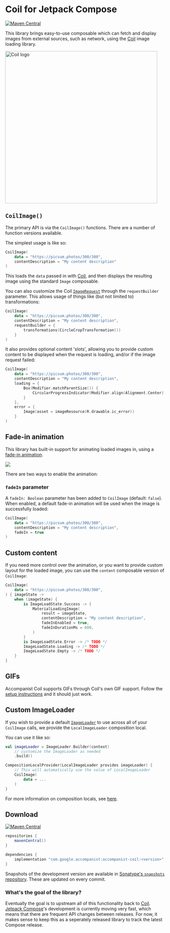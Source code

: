 # Coil for Jetpack Compose

[![Maven Central](https://img.shields.io/maven-central/v/com.google.accompanist/accompanist-coil)](https://search.maven.org/search?q=g:com.google.accompanist)

This library brings easy-to-use composable which can fetch and display images from external sources, such as network, using the [Coil][coil] image loading library.

<img src="https://coil-kt.github.io/coil/logo.svg" width="480" alt="Coil logo">

## `CoilImage()`

The primary API is via the `CoilImage()` functions. There are a number of function versions available.

The simplest usage is like so:

```kotlin 
CoilImage(
    data = "https://picsum.photos/300/300",
    contentDescription = "My content description"
)
```

This loads the `data` passed in with [Coil][coil], and then displays the resulting image using the standard `Image` composable.

You can also customize the Coil [`ImageRequest`](https://coil-kt.github.io/coil/image_requests/) through the `requestBuilder` parameter. This allows usage of things like (but not limited to) transformations:

```kotlin
CoilImage(
    data = "https://picsum.photos/300/300",
    contentDescription = "My content description",
    requestBuilder = {
        transformations(CircleCropTransformation())
    }
)
```

It also provides optional content 'slots', allowing you to provide custom content to be displayed when the request is loading, and/or if the image request failed:

``` kotlin
CoilImage(
    data = "https://picsum.photos/300/300",
    contentDescription = "My content description",
    loading = {
        Box(Modifier.matchParentSize()) {
            CircularProgressIndicator(Modifier.align(Alignment.Center))
        }
    },
    error = {
        Image(asset = imageResource(R.drawable.ic_error))
    }
)
```

## Fade-in animation

This library has built-in support for animating loaded images in, using a [fade-in animation](https://material.io/archive/guidelines/patterns/loading-images.html).

![](./images/crossfade.gif)

There are two ways to enable the animation:

### `fadeIn` parameter

A `fadeIn: Boolean` parameter has been added to `CoilImage` (default: `false`). When enabled, a default fade-in animation will be used when the image is successfully loaded:

``` kotlin
CoilImage(
    data = "https://picsum.photos/300/300",
    contentDescription = "My content description",
    fadeIn = true
)
```

## Custom content

If you need more control over the animation, or you want to provide custom layout for the loaded image, you can use the `content` composable version of `CoilImage`:

``` kotlin
CoilImage(
    data = "https://picsum.photos/300/300",
) { imageState ->
    when (imageState) {
        is ImageLoadState.Success -> {
            MaterialLoadingImage(
                result = imageState,
                contentDescription = "My content description",
                fadeInEnabled = true,
                fadeInDurationMs = 600,
            )
        }
        is ImageLoadState.Error -> /* TODO */
        ImageLoadState.Loading -> /* TODO */
        ImageLoadState.Empty -> /* TODO */
    }
}
```

## GIFs

Accompanist Coil supports GIFs through Coil's own GIF support. Follow the [setup instructions](https://coil-kt.github.io/coil/gifs/) and it should just work.

## Custom ImageLoader

If you wish to provide a default [`ImageLoader`](https://coil-kt.github.io/coil/image_loaders/) to use across all of your `CoilImage`
calls, we provide the `LocalImageLoader` composition local.

You can use it like so:

``` kotlin
val imageLoader = ImageLoader.Builder(context)
    // customize the ImageLoader as needed
    .build()

CompositionLocalProvider(LocalImageLoader provides imageLoader) {
    // This will automatically use the value of LocalImageLoader
    CoilImage(
        data = ...
    )
}
```

For more information on composition locals, see [here](https://developer.android.com/reference/kotlin/androidx/compose/runtime/CompositionLocal).

## Download

[![Maven Central](https://img.shields.io/maven-central/v/com.google.accompanist/accompanist-coil)](https://search.maven.org/search?q=g:com.google.accompanist)

```groovy
repositories {
    mavenCentral()
}

dependencies {
    implementation "com.google.accompanist:accompanist-coil:<version>"
}
```

Snapshots of the development version are available in [Sonatype's `snapshots` repository][snap]. These are updated on every commit.

### What's the goal of the library?

Eventually the goal is to upstream all of this functionality back to [Coil][coil]. [Jetpack Compose][compose]'s development is currently moving very fast, which means that there are frequent API changes between releases. For now, it makes sense to keep this as a seperately released library to track the latest Compose release.

[compose]: https://developer.android.com/jetpack/compose
[snap]: https://oss.sonatype.org/content/repositories/snapshots/dev/google/accompanist/accompanist-coil/
[coil]: https://github.com/coil-kt/coil
